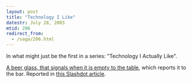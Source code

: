 ```yaml
---
layout: post
title: "Technology I Like"
datestr: July 28, 2003
mtid: 206
redirect_from:
  - /saga/206.html
---
```


In what might just be the first in a series: "Technology I Actually Like".

[A beer glass, that signals when it is empty to the table](http://www.merl.com/projects/iGlassware/),
which reports it to the bar.  Reported in [this Slashdot article](http://slashdot.org/article.pl?sid=03/07/27/228213).

